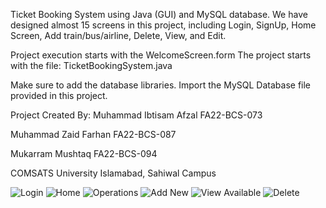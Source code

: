Ticket Booking System using Java (GUI) and MySQL database.
We have designed almost 15 screens in this project, including Login, SignUp, Home Screen, Add train/bus/airline, Delete, View, and Edit.

Project execution starts with the WelcomeScreen.form
The project starts with the file: TicketBookingSystem.java

Make sure to add the database libraries.
Import the MySQL Database file provided in this project.


Project Created By:
Muhammad Ibtisam Afzal
FA22-BCS-073

Muhammad Zaid Farhan
FA22-BCS-087

Mukarram Mushtaq
FA22-BCS-094

COMSATS University Islamabad, Sahiwal Campus

![Login](https://github.com/ibtisamafzal/Ticket-Booking-System-OOP-Project/assets/61791791/a9c7e3d0-0ae1-4d9a-ab61-179bc762d55c)
![Home](https://github.com/ibtisamafzal/Ticket-Booking-System-OOP-Project/assets/61791791/09f61a2c-bd71-40cd-b607-afc9dc02e9cc)
![Operations](https://github.com/ibtisamafzal/Ticket-Booking-System-OOP-Project/assets/61791791/27709f7a-70a8-4441-8980-b64a8108867d)
![Add New](https://github.com/ibtisamafzal/Ticket-Booking-System-OOP-Project/assets/61791791/f3dc49bb-b1cf-4b5c-82ed-6277efb6d6af)
![View Available](https://github.com/ibtisamafzal/Ticket-Booking-System-OOP-Project/assets/61791791/f3b58cf6-c830-40b2-831c-adb19fe781fc)
![Delete](https://github.com/ibtisamafzal/Ticket-Booking-System-OOP-Project/assets/61791791/5fd18d9e-4e94-4c1c-a520-eb78b1e2c995)

